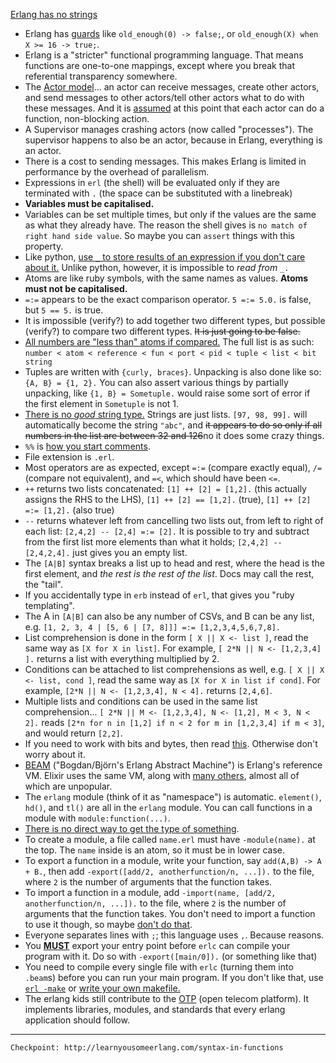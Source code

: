 [Erlang has no strings](http://learnyousomeerlang.com/starting-out-for-real)

- Erlang has [guards](http://learnyousomeerlang.com/syntax-in-functions#guards-guards) like `old_enough(0) -> false;`, or `old_enough(X) when X >= 16 -> true;`.
- Erlang is a "stricter" functional programming language. That means functions are one-to-one mappings, except where you break that referential transparency somewhere.
- The [Actor model](https://en.wikipedia.org/wiki/Actor_model)... an actor can receive messages, create other actors, and send messages to other actors/tell other actors what to do with these messages. And it is [assumed](http://www.brianstorti.com/the-actor-model/) at this point that each actor can do a function, non-blocking action.
- A Supervisor manages crashing actors (now called "processes"). The supervisor happens to also be an actor, because in Erlang, everything is an actor.
- There is a cost to sending messages. This makes Erlang is limited in performance by the overhead of parallelism.
- Expressions in `erl` (the shell) will be evaluated only if they are terminated with `.` (the space can be substituted with a linebreak)
- **Variables must be capitalised.**
- Variables can be set multiple times, but only if the values are the same as what they already have. The reason the shell gives is `no match of right hand side value`. So maybe you can `assert` things with this property.
- Like python, [use `_` to store results of an expression if you don't care about it.](http://learnyousomeerlang.com/starting-out-for-real) Unlike python, however, it is impossible to _read from_ `_.`
- Atoms are like ruby symbols, with the same names as values. **Atoms must not be capitalised.**
- `=:=` appears to be the exact comparison operator. `5 =:= 5.0.` is false, but `5 == 5.` is true.
- It is impossible (verify?) to add together two different types, but possible (verify?) to compare two different types. ~~It is just going to be false.~~
- [All numbers are "less than" atoms if compared.](http://learnyousomeerlang.com/starting-out-for-real) The full list is as such: `number < atom < reference < fun < port < pid < tuple < list < bit string`
- Tuples are written with `{curly, braces}`. Unpacking is also done like so: `{A, B} = {1, 2}.` You can also assert various things by partially unpacking, like `{1, B} = Sometuple.` would raise some sort of error if the first element in `Sometuple` is not 1.
- [There is no _good_ string type.](http://erlang.org/doc/reference_manual/typespec.html) Strings are just lists. `[97, 98, 99].` will automatically become the string `"abc"`, and ~~it appears to do so only if all numbers in the list are between 32 and 126~~no it does some crazy things.
- `%%` is [how you start comments](https://github.com/rabbitmq/rabbitmq-server/blob/master/src/rabbit_alarm.erl).
- File extension is `.erl`.
- Most operators are as expected, except `=:=` (compare exactly equal), `/=` (compare not equivalent), and `=<`, which should have been `<=`.
- `++` returns two lists concatenated: `[1] ++ [2] = [1,2].` (this actually assigns the RHS to the LHS), `[1] ++ [2] == [1,2].` (true), `[1] ++ [2] =:= [1,2].` (also true)
- `--` returns whatever left from cancelling two lists out, from left to right of each list: `[2,4,2] -- [2,4] =:= [2].` It is possible to try and subtract from the first list more elements than what it holds; `[2,4,2] -- [2,4,2,4].` just gives you an empty list.
- The `[A|B]` syntax breaks a list up to head and rest, where the head is the first element, and _the rest is the rest of the list_. Docs may call the rest, the "tail".
- If you accidentally type in `erb` instead of `erl`, that gives you "ruby templating".
- The A in `[A|B]` can also be any number of CSVs, and B can be any list, e.g. `[1, 2, 3, 4 | [5, 6 | [7, 8]]] =:= [1,2,3,4,5,6,7,8].`
- List comprehension is done in the form `[ X || X <- list ]`, read the same way as `[X for X in list]`. For example, `[ 2*N || N <- [1,2,3,4] ].` returns a list with everything multiplied by 2.
- Conditions can be attached to list comprehensions as well, e.g. `[ X || X <- list, cond ]`, read the same way as `[X for X in list if cond]`. For example, `[2*N || N <- [1,2,3,4], N < 4].` returns `[2,4,6]`.
- Multiple lists and conditions can be used in the same list comprehension... `[ 2*N || M <- [1,2,3,4], N <- [1,2], M < 3, N < 2].` reads `[2*n for n in [1,2] if n < 2 for m in [1,2,3,4] if m < 3]`, and would return `[2,2]`.
- If you need to work with bits and bytes, then read [this](http://learnyousomeerlang.com/starting-out-for-real#bit-syntax). Otherwise don't worry about it.
- [BEAM](http://erlang.org/faq/implementations.html) ("Bogdan/Björn's Erlang Abstract Machine") is Erlang's reference VM. Elixir uses the same VM, along with [many others](https://github.com/llaisdy/beam_languages), almost all of which are unpopular.
- The `erlang` module (think of it as "namespace") is automatic. `element()`, `hd()`, and `tl()` are all in the `erlang` module. You can call functions in a module with `module:function(...)`.
- [There is no direct way to get the type of something](https://stackoverflow.com/a/28377262/1558430).
- To create a module, a file called `name.erl` must have `-module(name).` at the top. The `name` inside is an atom, so it must be in lower case.
- To export a function in a module, write your function, say `add(A,B) -> A + B.`, then add `-export([add/2, anotherfunction/n, ...]).` to the file, where `2` is the number of arguments that the function takes.
- To import a function in a module, add `-import(name, [add/2, anotherfunction/n, ...]).` to the file, where `2` is the number of arguments that the function takes. You don't need to import a function to use it though, so maybe [don't do that](http://www.erlang.se/doc/programming_rules.shtml#HDR26).
- Everyone separates lines with `;`; this language uses `,`. Because reasons.
- You [**MUST**](https://www.thegeekstuff.com/2010/05/erlang-hello-world-example/) export your entry point before `erlc` can compile your program with it. Do so with `-export([main/0]).` (or something like that)
- You need to compile every single file with `erlc` (turning them into `.beam`s) before you can run your main program. If you don't like that, use [`erl -make`](https://stackoverflow.com/a/2549026/1558430) or [write your own makefile.](https://stackoverflow.com/a/2549228/1558430)
- The erlang kids still contribute to the [OTP](http://learnyousomeerlang.com/what-is-otp) (open telecom platform). It implements libraries, modules, and standards that every erlang application should follow.

---

    Checkpoint: http://learnyousomeerlang.com/syntax-in-functions
